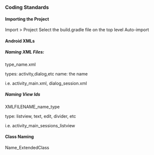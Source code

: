 ### Coding Standards

#### Importing the Project
  Import > Project
  Select the build.gradle file on the top level
  Auto-import

#### Android XMLs
##### Naming XML Files:
type_name.xml

  types: activity,dialog,etc
  name: the name

i.e. activity\_main.xml, dialog\_session.xml

##### Naming View Ids
XMLFILENAME\_name\_type

  type: listview, text, edit, divider, etc

i.e. activity_main_sessions_listview

#### Class Naming
Name_ExtendedClass
